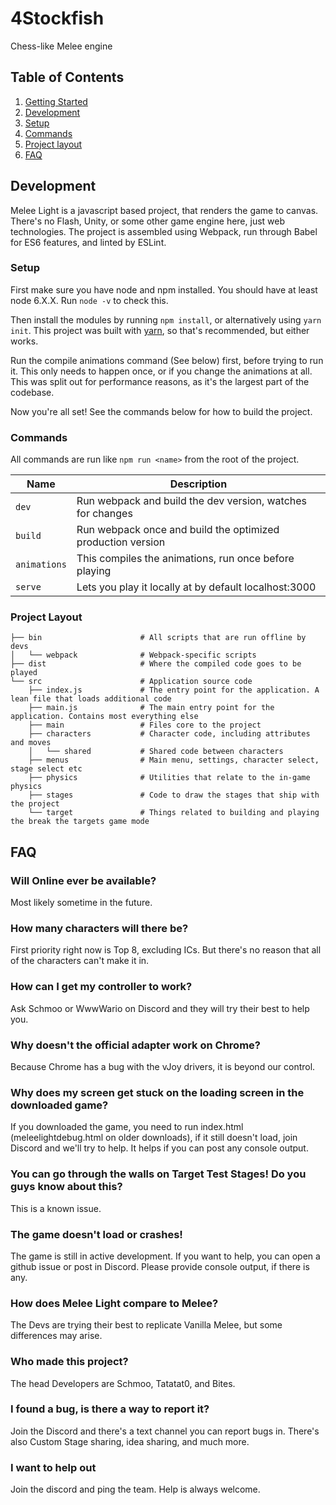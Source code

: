 # 4Stockfish
Chess-like Melee engine

## Table of Contents
1. [Getting Started](#getting-started)
2. [Development](#development)
  1. [Setup](#setup)
  2. [Commands](#commands)
  3. [Project layout](#project-layout)
3. [FAQ](#faq)

## Development

Melee Light is a javascript based project, that renders the game to canvas.
There's no Flash, Unity, or some other game engine here, just web technologies.
The project is assembled using Webpack, run through Babel for ES6 features, and
linted by ESLint.

### Setup

First make sure you have node and npm installed. You should have at least node
6.X.X. Run `node -v` to check this.

Then install the modules by running `npm install`, or alternatively using
`yarn init`. This project was built with [yarn](https://yarnpkg.com/), so that's
recommended, but either works.

Run the compile animations command (See below) first, before trying to run it.
This only needs to happen once, or if you change the animations at all. This was
split out for performance reasons, as it's the largest part of the codebase.

Now you're all set! See the commands below for how to build the project.

### Commands

All commands are run like `npm run <name>` from the root of the project.

|Name         |Description                                                     |
|-------------|----------------------------------------------------------------|
|`dev`        |Run webpack and build the dev version, watches for changes      |
|`build`      |Run webpack once and build the optimized production version     |
|`animations` |This compiles the animations, run once before playing           |
|`serve`      |Lets you play it locally at by default localhost:3000           |

### Project Layout

```
├── bin                      # All scripts that are run offline by devs
│   └── webpack              # Webpack-specific scripts
├── dist                     # Where the compiled code goes to be played
└── src                      # Application source code
    ├── index.js             # The entry point for the application. A lean file that loads additional code
    ├── main.js              # The main entry point for the application. Contains most everything else
    ├── main                 # Files core to the project
    ├── characters           # Character code, including attributes and moves
    │   └── shared           # Shared code between characters
    ├── menus                # Main menu, settings, character select, stage select etc
    ├── physics              # Utilities that relate to the in-game physics
    ├── stages               # Code to draw the stages that ship with the project
    └── target               # Things related to building and playing the break the targets game mode
```



## FAQ

### Will Online ever be available?
Most likely sometime in the future.

### How many characters will there be?
First priority right now is Top 8, excluding ICs. But there's no reason that
all of the characters can't make it in.

### How can I get my controller to work?
Ask Schmoo or WwwWario on Discord and they will try their best to help you.

### Why doesn't the official adapter work on Chrome?
Because Chrome has a bug with the vJoy drivers, it is beyond our control.

### Why does my screen get stuck on the loading screen in the downloaded game?
If you downloaded the game, you need to run index.html (meleelightdebug.html
on older downloads), if it still doesn't load, join Discord and we'll try
to help. It helps if you can post any console output.

### You can go through the walls on Target Test Stages! Do you guys know about this?
This is a known issue.

### The game doesn't load or crashes!
The game is still in active development. If you want to help, you can open a
github issue or post in Discord. Please provide console output, if there is any.

### How does Melee Light compare to Melee?
The Devs are trying their best to replicate Vanilla Melee, but some differences
may arise.

### Who made this project?
The head Developers are Schmoo, Tatatat0, and Bites.

### I found a bug, is there a way to report it?
Join the Discord and there's a text channel you can report bugs in. There's also
Custom Stage sharing, idea sharing, and much more.

### I want to help out
Join the discord and ping the team. Help is always welcome.
